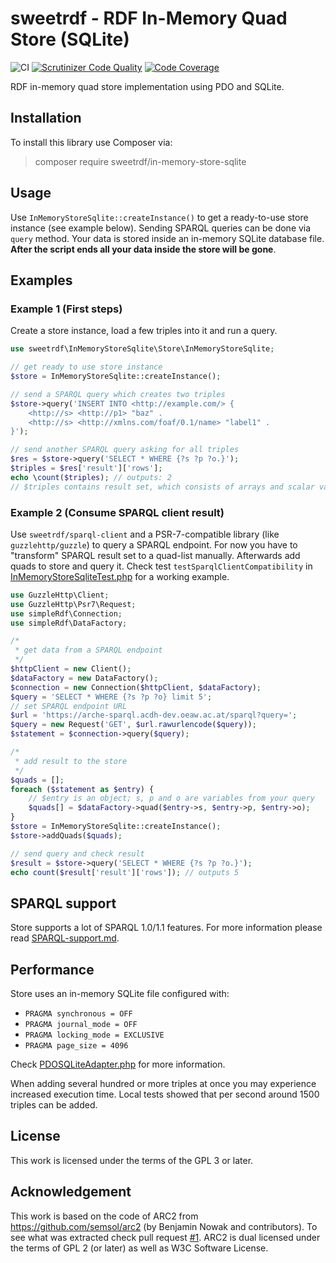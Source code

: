 # sweetrdf - RDF In-Memory Quad Store (SQLite)

![CI](https://github.com/sweetrdf/in-memory-store-sqlite/workflows/Tests/badge.svg)
[![Scrutinizer Code Quality](https://scrutinizer-ci.com/g/sweetrdf/in-memory-store-sqlite/badges/quality-score.png?b=master)](https://scrutinizer-ci.com/g/sweetrdf/in-memory-store-sqlite/?branch=master)
[![Code Coverage](https://scrutinizer-ci.com/g/sweetrdf/in-memory-store-sqlite/badges/coverage.png?b=master)](https://scrutinizer-ci.com/g/sweetrdf/in-memory-store-sqlite/?branch=master)

RDF in-memory quad store implementation using PDO and SQLite.

## Installation

To install this library use Composer via:

> composer require sweetrdf/in-memory-store-sqlite

## Usage

Use `InMemoryStoreSqlite::createInstance()` to get a ready-to-use store instance (see example below).
Sending SPARQL queries can be done via `query` method.
Your data is stored inside an in-memory SQLite database file.
**After the script ends all your data inside the store will be gone**.

## Examples

### Example 1 (First steps)

Create a store instance, load a few triples into it and run a query.

```php
use sweetrdf\InMemoryStoreSqlite\Store\InMemoryStoreSqlite;

// get ready to use store instance
$store = InMemoryStoreSqlite::createInstance();

// send a SPARQL query which creates two triples
$store->query('INSERT INTO <http://example.com/> {
    <http://s> <http://p1> "baz" .
    <http://s> <http://xmlns.com/foaf/0.1/name> "label1" .
}');

// send another SPARQL query asking for all triples
$res = $store->query('SELECT * WHERE {?s ?p ?o.}');
$triples = $res['result']['rows'];
echo \count($triples); // outputs: 2
// $triples contains result set, which consists of arrays and scalar values
```

### Example 2 (Consume SPARQL client result)

Use `sweetrdf/sparql-client` and a PSR-7-compatible library (like `guzzlehttp/guzzle`) to query a SPARQL endpoint.
For now you have to "transform" SPARQL result set to a quad-list manually.
Afterwards add quads to store and query it.
Check test `testSparqlClientCompatibility` in [InMemoryStoreSqliteTest.php](tests/Integration/Store/InMemoryStoreSqliteTest.php) for a working example.

```php
use GuzzleHttp\Client;
use GuzzleHttp\Psr7\Request;
use simpleRdf\Connection;
use simpleRdf\DataFactory;

/*
 * get data from a SPARQL endpoint
 */
$httpClient = new Client();
$dataFactory = new DataFactory();
$connection = new Connection($httpClient, $dataFactory);
$query = 'SELECT * WHERE {?s ?p ?o} limit 5';
// set SPARQL endpoint URL
$url = 'https://arche-sparql.acdh-dev.oeaw.ac.at/sparql?query=';
$query = new Request('GET', $url.rawurlencode($query));
$statement = $connection->query($query);

/*
 * add result to the store
 */
$quads = [];
foreach ($statement as $entry) {
    // $entry is an object; s, p and o are variables from your query
    $quads[] = $dataFactory->quad($entry->s, $entry->p, $entry->o);
}
$store = InMemoryStoreSqlite::createInstance();
$store->addQuads($quads);

// send query and check result
$result = $store->query('SELECT * WHERE {?s ?p ?o.}');
echo count($result['result']['rows']); // outputs 5
```

## SPARQL support

Store supports a lot of SPARQL 1.0/1.1 features.
For more information please read [SPARQL-support.md](doc/SPARQL-support.md).

## Performance

Store uses an in-memory SQLite file configured with:

* `PRAGMA synchronous = OFF`
* `PRAGMA journal_mode = OFF`
* `PRAGMA locking_mode = EXCLUSIVE`
* `PRAGMA page_size = 4096`

Check [PDOSQLiteAdapter.php](src/PDOSQLiteAdapter.php#L45) for more information.

When adding several hundred or more triples at once you may experience increased execution time.
Local tests showed that per second around 1500 triples can be added.

## License

This work is licensed under the terms of the GPL 3 or later.

## Acknowledgement

This work is based on the code of ARC2 from https://github.com/semsol/arc2 (by Benjamin Nowak and contributors).
To see what was extracted check pull request [#1](https://github.com/sweetrdf/in-memory-store-sqlite/pull/1).
ARC2 is dual licensed under the terms of GPL 2 (or later) as well as W3C Software License.
